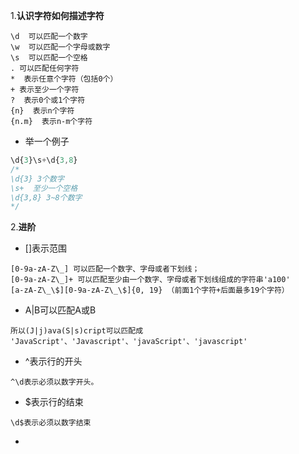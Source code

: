 1.**认识字符如何描述字符**

```
\d  可以匹配一个数字
\w  可以匹配一个字母或数字
\s  可以匹配一个空格
. 可以匹配任何字符
*  表示任意个字符（包括0个）
+ 表示至少一个字符
?  表示0个或1个字符
{n}  表示n个字符
{n.m}  表示n-m个字符
```

- 举一个例子
```js
\d{3}\s+\d{3,8}
/*
\d{3} 3个数字
\s+  至少一个空格
\d{3,8} 3~8个数字
*/
```

2.**进阶**

- []表示范围
```
[0-9a-zA-Z\_] 可以匹配一个数字、字母或者下划线；
[0-9a-zA-Z\_]+ 可以匹配至少由一个数字、字母或者下划线组成的字符串'a100'
[a-zA-Z\_\$][0-9a-zA-Z\_\$]{0, 19} （前面1个字符+后面最多19个字符）
```

- A|B可以匹配A或B
```
所以(J|j)ava(S|s)cript可以匹配成
'JavaScript'、'Javascript'、'javaScript'、'javascript'
```
- ^表示行的开头
```
^\d表示必须以数字开头。
```
- $表示行的结束
```
\d$表示必须以数字结束
```
- 